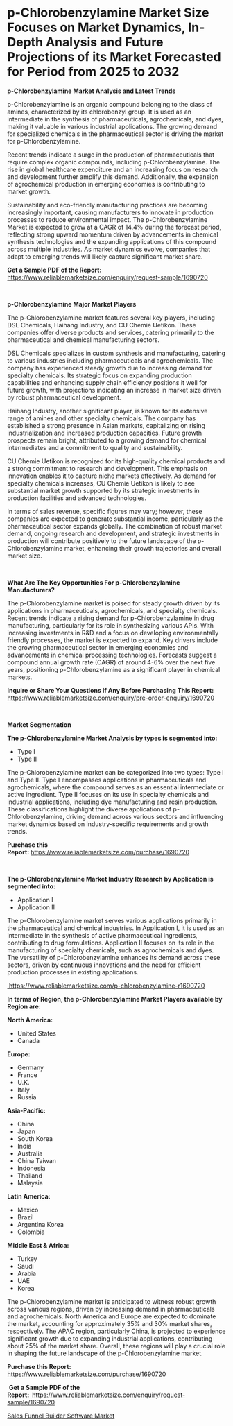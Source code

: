 <p><h1>p-Chlorobenzylamine Market Size Focuses on Market Dynamics, In-Depth Analysis and Future Projections of its Market Forecasted for Period from 2025 to 2032</h1></p><p><strong>p-Chlorobenzylamine Market Analysis and Latest Trends</strong></p>
<p><p>p-Chlorobenzylamine is an organic compound belonging to the class of amines, characterized by its chlorobenzyl group. It is used as an intermediate in the synthesis of pharmaceuticals, agrochemicals, and dyes, making it valuable in various industrial applications. The growing demand for specialized chemicals in the pharmaceutical sector is driving the market for p-Chlorobenzylamine.</p><p>Recent trends indicate a surge in the production of pharmaceuticals that require complex organic compounds, including p-Chlorobenzylamine. The rise in global healthcare expenditure and an increasing focus on research and development further amplify this demand. Additionally, the expansion of agrochemical production in emerging economies is contributing to market growth.</p><p>Sustainability and eco-friendly manufacturing practices are becoming increasingly important, causing manufacturers to innovate in production processes to reduce environmental impact. The p-Chlorobenzylamine Market is expected to grow at a CAGR of 14.4% during the forecast period, reflecting strong upward momentum driven by advancements in chemical synthesis technologies and the expanding applications of this compound across multiple industries. As market dynamics evolve, companies that adapt to emerging trends will likely capture significant market share.</p></p>
<p><strong>Get a Sample PDF of the Report:&nbsp;</strong> <a href="https://www.reliablemarketsize.com/enquiry/request-sample/1690720?utm_campaign=3504&utm_medium=2&utm_source=Github&utm_content=ia&utm_term=26032025&utm_id=p-chlorobenzylamine">https://www.reliablemarketsize.com/enquiry/request-sample/1690720</a></p>
<p>&nbsp;</p>
<p><strong>p-Chlorobenzylamine Major Market Players</strong></p>
<p><p>The p-Chlorobenzylamine market features several key players, including DSL Chemicals, Haihang Industry, and CU Chemie Uetikon. These companies offer diverse products and services, catering primarily to the pharmaceutical and chemical manufacturing sectors.</p><p>DSL Chemicals specializes in custom synthesis and manufacturing, catering to various industries including pharmaceuticals and agrochemicals. The company has experienced steady growth due to increasing demand for specialty chemicals. Its strategic focus on expanding production capabilities and enhancing supply chain efficiency positions it well for future growth, with projections indicating an increase in market size driven by robust pharmaceutical development.</p><p>Haihang Industry, another significant player, is known for its extensive range of amines and other specialty chemicals. The company has established a strong presence in Asian markets, capitalizing on rising industrialization and increased production capacities. Future growth prospects remain bright, attributed to a growing demand for chemical intermediates and a commitment to quality and sustainability.</p><p>CU Chemie Uetikon is recognized for its high-quality chemical products and a strong commitment to research and development. This emphasis on innovation enables it to capture niche markets effectively. As demand for specialty chemicals increases, CU Chemie Uetikon is likely to see substantial market growth supported by its strategic investments in production facilities and advanced technologies.</p><p>In terms of sales revenue, specific figures may vary; however, these companies are expected to generate substantial income, particularly as the pharmaceutical sector expands globally. The combination of robust market demand, ongoing research and development, and strategic investments in production will contribute positively to the future landscape of the p-Chlorobenzylamine market, enhancing their growth trajectories and overall market size.</p></p>
<p>&nbsp;</p>
<p><strong>What Are The Key Opportunities For p-Chlorobenzylamine Manufacturers?</strong></p>
<p><p>The p-Chlorobenzylamine market is poised for steady growth driven by its applications in pharmaceuticals, agrochemicals, and specialty chemicals. Recent trends indicate a rising demand for p-Chlorobenzylamine in drug manufacturing, particularly for its role in synthesizing various APIs. With increasing investments in R&D and a focus on developing environmentally friendly processes, the market is expected to expand. Key drivers include the growing pharmaceutical sector in emerging economies and advancements in chemical processing technologies. Forecasts suggest a compound annual growth rate (CAGR) of around 4-6% over the next five years, positioning p-Chlorobenzylamine as a significant player in chemical markets.</p></p>
<p><strong>Inquire or Share Your Questions If Any Before Purchasing This Report:</strong> <a href="https://www.reliablemarketsize.com/enquiry/pre-order-enquiry/1690720?utm_campaign=3504&utm_medium=2&utm_source=Github&utm_content=ia&utm_term=26032025&utm_id=p-chlorobenzylamine">https://www.reliablemarketsize.com/enquiry/pre-order-enquiry/1690720</a></p>
<p>&nbsp;</p>
<p><strong>Market Segmentation</strong></p>
<p><strong>The p-Chlorobenzylamine Market Analysis by types is segmented into:</strong></p>
<p><ul><li>Type I</li><li>Type II</li></ul></p>
<p><p>The p-Chlorobenzylamine market can be categorized into two types: Type I and Type II. Type I encompasses applications in pharmaceuticals and agrochemicals, where the compound serves as an essential intermediate or active ingredient. Type II focuses on its use in specialty chemicals and industrial applications, including dye manufacturing and resin production. These classifications highlight the diverse applications of p-Chlorobenzylamine, driving demand across various sectors and influencing market dynamics based on industry-specific requirements and growth trends.</p></p>
<p><strong>Purchase this Report:&nbsp;</strong><a href="https://www.reliablemarketsize.com/purchase/1690720?utm_campaign=3504&utm_medium=2&utm_source=Github&utm_content=ia&utm_term=26032025&utm_id=p-chlorobenzylamine">https://www.reliablemarketsize.com/purchase/1690720</a></p>
<p>&nbsp;</p>
<p><strong>The p-Chlorobenzylamine Market Industry Research by Application is segmented into:</strong></p>
<p><ul><li>Application I</li><li>Application II</li></ul></p>
<p><p>The p-Chlorobenzylamine market serves various applications primarily in the pharmaceutical and chemical industries. In Application I, it is used as an intermediate in the synthesis of active pharmaceutical ingredients, contributing to drug formulations. Application II focuses on its role in the manufacturing of specialty chemicals, such as agrochemicals and dyes. The versatility of p-Chlorobenzylamine enhances its demand across these sectors, driven by continuous innovations and the need for efficient production processes in existing applications.</p></p>
<p><a href="https://www.reliablemarketsize.com/p-chlorobenzylamine-r1690720?utm_campaign=3504&utm_medium=2&utm_source=Github&utm_content=ia&utm_term=26032025&utm_id=p-chlorobenzylamine">&nbsp;https://www.reliablemarketsize.com/p-chlorobenzylamine-r1690720</a></p>
<p><strong>In terms of Region, the p-Chlorobenzylamine Market Players available by Region are:</strong></p>
<p>
    <p> <strong> North America: </strong>
        <ul>
            <li>United States</li>
            <li>Canada</li>
        </ul>
        </p> 
    <p> <strong> Europe: </strong>
        <ul>
            <li>Germany</li>
            <li>France</li>
            <li>U.K.</li>
            <li>Italy</li>
            <li>Russia</li>
        </ul>
        </p> 
    <p> <strong> Asia-Pacific: </strong>
        <ul>
            <li>China</li>
            <li>Japan</li>
            <li>South Korea</li>
            <li>India</li>
            <li>Australia</li>
            <li>China Taiwan</li>
            <li>Indonesia</li>
            <li>Thailand</li>
            <li>Malaysia</li>
        </ul>
        </p> 
    <p> <strong> Latin America: </strong>
        <ul>
            <li>Mexico</li>
            <li>Brazil</li>
            <li>Argentina Korea</li>
            <li>Colombia</li>
        </ul>
        </p> 
    <p> <strong> Middle East & Africa: </strong>
        <ul>
            <li>Turkey</li>
            <li>Saudi</li>
            <li>Arabia</li>
            <li>UAE</li>
            <li>Korea</li>
        </ul>
    </p>
    </p>
<p><p>The p-Chlorobenzylamine market is anticipated to witness robust growth across various regions, driven by increasing demand in pharmaceuticals and agrochemicals. North America and Europe are expected to dominate the market, accounting for approximately 35% and 30% market shares, respectively. The APAC region, particularly China, is projected to experience significant growth due to expanding industrial applications, contributing about 25% of the market share. Overall, these regions will play a crucial role in shaping the future landscape of the p-Chlorobenzylamine market.</p></p>
<p><strong>Purchase this Report: </strong><a href="https://www.reliablemarketsize.com/purchase/1690720?utm_campaign=3504&utm_medium=2&utm_source=Github&utm_content=ia&utm_term=26032025&utm_id=p-chlorobenzylamine">https://www.reliablemarketsize.com/purchase/1690720</a></p>
<p>&nbsp;<strong>Get a Sample PDF of the Report:&nbsp;&nbsp;</strong><a href="https://www.reliablemarketsize.com/enquiry/request-sample/1690720?utm_campaign=3504&utm_medium=2&utm_source=Github&utm_content=ia&utm_term=26032025&utm_id=p-chlorobenzylamine">https://www.reliablemarketsize.com/enquiry/request-sample/1690720</a></p>
<p><strong></strong></p>
<p><p><a href="https://github.com/mookiesville/Market-Research-Report-List-1/blob/main/sales-funnel-builder-software-market.md?utm_campaign=3504&utm_medium=2&utm_source=Github&utm_content=ia&utm_term=26032025&utm_id=p-chlorobenzylamine">Sales Funnel Builder Software Market</a></p></p>